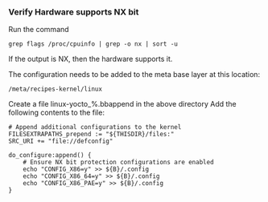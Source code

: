 ### Verify Hardware supports NX bit

Run the command 
```
grep flags /proc/cpuinfo | grep -o nx | sort -u
```

If the output is NX, then the hardware supports it.

The configuration needs to be added to the meta base layer at this location:
```
/meta/recipes-kernel/linux
```

Create a file linux-yocto_%.bbappend in the above directory
Add the following contents to the file:
```
# Append additional configurations to the kernel
FILESEXTRAPATHS_prepend := "${THISDIR}/files:"
SRC_URI += "file://defconfig"

do_configure:append() {
    # Ensure NX bit protection configurations are enabled
    echo "CONFIG_X86=y" >> ${B}/.config
    echo "CONFIG_X86_64=y" >> ${B}/.config
    echo "CONFIG_X86_PAE=y" >> ${B}/.config
}
```



